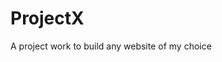 # ProjectX
A project work to build any website of my choice 
<!DOCTYPE html>
<html lang="en">
<head>
    <meta charset="UTF-8">
    <meta name="viewport" content="width=device-width, initial-scale=1.0">
    <title>Cronette - Handcrafted Crochet Dresses</title>
    <script src="https://cdn.tailwindcss.com"></script>
    <style>
        @import url('https://fonts.googleapis.com/css2?family=Playfair+Display:wght@400;600;700&family=Inter:wght@300;400;500;600&display=swap');
        
        .font-playfair { font-family: 'Playfair Display', serif; }
        .font-inter { font-family: 'Inter', sans-serif; }
        
        .hero-pattern {
            background-image: 
                radial-gradient(circle at 25% 25%, rgba(255, 182, 193, 0.1) 0%, transparent 50%),
                radial-gradient(circle at 75% 75%, rgba(255, 218, 185, 0.1) 0%, transparent 50%);
        }
        
        .crochet-pattern {
            background-image: 
                repeating-linear-gradient(45deg, transparent, transparent 10px, rgba(255, 182, 193, 0.05) 10px, rgba(255, 182, 193, 0.05) 20px);
        }
        
        .floating {
            animation: float 6s ease-in-out infinite;
        }
        
        @keyframes float {
            0%, 100% { transform: translateY(0px); }
            50% { transform: translateY(-10px); }
        }
        
        .fade-in {
            animation: fadeIn 0.8s ease-in-out;
        }
        
        @keyframes fadeIn {
            from { opacity: 0; transform: translateY(20px); }
            to { opacity: 1; transform: translateY(0); }
        }
        
        .nav-link {
            position: relative;
            transition: all 0.3s ease;
        }
        
        .nav-link::after {
            content: '';
            position: absolute;
            width: 0;
            height: 2px;
            bottom: -5px;
            left: 50%;
            background: linear-gradient(90deg, #f472b6, #fb7185);
            transition: all 0.3s ease;
            transform: translateX(-50%);
        }
        
        .nav-link:hover::after {
            width: 100%;
        }
        
        .card-hover {
            transition: all 0.3s ease;
        }
        
        .card-hover:hover {
            transform: translateY(-5px);
            box-shadow: 0 20px 40px rgba(0,0,0,0.1);
        }
    </style>
</head>
<body class="font-inter bg-gradient-to-br from-pink-50 via-white to-orange-50 min-h-screen">
    <!-- Navigation -->
    <nav class="bg-white/80 backdrop-blur-md shadow-sm sticky top-0 z-50 border-b border-pink-100">
        <div class="max-w-7xl mx-auto px-4 sm:px-6 lg:px-8">
            <div class="flex justify-between items-center h-16">
                <h1 class="font-playfair text-3xl font-bold bg-gradient-to-r from-pink-500 to-rose-500 bg-clip-text text-transparent">
                    Cronette
                </h1>
                <div class="hidden md:flex space-x-8">
                    <a href="#home" class="nav-link text-gray-700 hover:text-pink-500 font-medium">Home</a>
                    <a href="#about" class="nav-link text-gray-700 hover:text-pink-500 font-medium">About</a>
                    <a href="#products" class="nav-link text-gray-700 hover:text-pink-500 font-medium">Products</a>
                    <a href="#contact" class="nav-link text-gray-700 hover:text-pink-500 font-medium">Contact</a>
                </div>
                <button id="mobile-menu-btn" class="md:hidden p-2 rounded-md text-gray-700 hover:text-pink-500">
                    <svg class="w-6 h-6" fill="none" stroke="currentColor" viewBox="0 0 24 24">
                        <path stroke-linecap="round" stroke-linejoin="round" stroke-width="2" d="M4 6h16M4 12h16M4 18h16"></path>
                    </svg>
                </button>
            </div>
        </div>
        <!-- Mobile Menu -->
        <div id="mobile-menu" class="hidden md:hidden bg-white border-t border-pink-100">
            <div class="px-4 py-2 space-y-2">
                <a href="#home" class="block py-2 text-gray-700 hover:text-pink-500">Home</a>
                <a href="#about" class="block py-2 text-gray-700 hover:text-pink-500">About</a>
                <a href="#products" class="block py-2 text-gray-700 hover:text-pink-500">Products</a>
                <a href="#contact" class="block py-2 text-gray-700 hover:text-pink-500">Contact</a>
            </div>
        </div>
    </nav>

    <!-- Hero Section -->
    <section id="home" class="hero-pattern py-20 px-4">
        <div class="max-w-6xl mx-auto text-center">
            <div class="floating">
                <div class="text-6xl mb-6">🧶</div>
            </div>
            <h2 class="font-playfair text-5xl md:text-6xl font-bold text-gray-800 mb-6 fade-in">
                Handcrafted with
                <span class="bg-gradient-to-r from-pink-500 to-rose-500 bg-clip-text text-transparent">Love</span>
            </h2>
            <p class="text-xl text-gray-600 mb-8 max-w-3xl mx-auto leading-relaxed fade-in">
                Cronette creates unique and beautiful dresses - each a unique piece of art that showcases the skills and creativity of the maker.
            </p>
            <button class="bg-gradient-to-r from-pink-500 to-rose-500 text-white px-8 py-4 rounded-full font-semibold text-lg hover:from-pink-600 hover:to-rose-600 transform hover:scale-105 transition-all duration-300 shadow-lg hover:shadow-xl">
                Explore Collection
            </button>
        </div>
    </section>

    <!-- Features Section -->
    <section id="about" class="py-20 px-4 bg-white">
        <div class="max-w-6xl mx-auto">
            <h3 class="font-playfair text-4xl font-bold text-center text-gray-800 mb-16">
                Why Choose Cronette?
            </h3>
            <div class="grid md:grid-cols-2 lg:grid-cols-4 gap-8">
                <div class="card-hover bg-gradient-to-br from-pink-50 to-rose-50 p-8 rounded-2xl border border-pink-100">
                    <div class="text-4xl mb-4">✨</div>
                    <h4 class="font-playfair text-xl font-semibold text-gray-800 mb-3">One of a Kind</h4>
                    <p class="text-gray-600 leading-relaxed">Each dress is carefully crafted by hand, making it a truly one-of-kind piece that you won't find anywhere else.</p>
                </div>
                
                <div class="card-hover bg-gradient-to-br from-orange-50 to-pink-50 p-8 rounded-2xl border border-orange-100">
                    <div class="text-4xl mb-4">💝</div>
                    <h4 class="font-playfair text-xl font-semibold text-gray-800 mb-3">Attention to Detail</h4>
                    <p class="text-gray-600 leading-relaxed">The maker puts love and care into every stitch, ensuring a high level of quality and attention to detail.</p>
                </div>
                
                <div class="card-hover bg-gradient-to-br from-purple-50 to-pink-50 p-8 rounded-2xl border border-purple-100">
                    <div class="text-4xl mb-4">📏</div>
                    <h4 class="font-playfair text-xl font-semibold text-gray-800 mb-3">Customizable</h4>
                    <p class="text-gray-600 leading-relaxed">Hand-made crochet dresses can be tailored to fit the wearer's specific measurements and style preferences.</p>
                </div>
                
                <div class="card-hover bg-gradient-to-br from-green-50 to-emerald-50 p-8 rounded-2xl border border-green-100">
                    <div class="text-4xl mb-4">🌱</div>
                    <h4 class="font-playfair text-xl font-semibold text-gray-800 mb-3">Sustainable</h4>
                    <p class="text-gray-600 leading-relaxed">Crochet dresses made from eco-friendly yarns are a sustainable alternative to fast fashion.</p>
                </div>
            </div>
        </div>
    </section>

    <!-- Products Section -->
    <section id="products" class="py-20 px-4 crochet-pattern">
        <div class="max-w-6xl mx-auto">
            <h3 class="font-playfair text-4xl font-bold text-center text-gray-800 mb-16">
                Featured Collection
            </h3>
            <div class="grid md:grid-cols-2 lg:grid-cols-3 gap-8">
                <div class="card-hover bg-white rounded-2xl overflow-hidden shadow-lg border border-gray-100">
                    <div class="h-64 bg-gradient-to-br from-pink-200 to-rose-300 flex items-center justify-center">
                        <div class="text-6xl">👗</div>
                    </div>
                    <div class="p-6">
                        <h4 class="font-playfair text-xl font-semibold text-gray-800 mb-2">Summer Breeze Dress</h4>
                        <p class="text-gray-600 mb-4">Light and airy crochet dress perfect for warm days</p>
                        <div class="flex justify-between items-center">
                            <span class="text-2xl font-bold text-pink-500">₵450</span>
                            <button class="bg-pink-500 text-white px-4 py-2 rounded-full hover:bg-pink-600 transition-colors">
                                View Details
                            </button>
                        </div>
                    </div>
                </div>
                
                <div class="card-hover bg-white rounded-2xl overflow-hidden shadow-lg border border-gray-100">
                    <div class="h-64 bg-gradient-to-br from-purple-200 to-pink-300 flex items-center justify-center">
                        <div class="text-6xl">👗</div>
                    </div>
                    <div class="p-6">
                        <h4 class="font-playfair text-xl font-semibold text-gray-800 mb-2">Elegant Evening Dress</h4>
                        <p class="text-gray-600 mb-4">Sophisticated design for special occasions</p>
                        <div class="flex justify-between items-center">
                            <span class="text-2xl font-bold text-pink-500">₵650</span>
                            <button class="bg-pink-500 text-white px-4 py-2 rounded-full hover:bg-pink-600 transition-colors">
                                View Details
                            </button>
                        </div>
                    </div>
                </div>
                
                <div class="card-hover bg-white rounded-2xl overflow-hidden shadow-lg border border-gray-100">
                    <div class="h-64 bg-gradient-to-br from-orange-200 to-pink-300 flex items-center justify-center">
                        <div class="text-6xl">👗</div>
                    </div>
                    <div class="p-6">
                        <h4 class="font-playfair text-xl font-semibold text-gray-800 mb-2">Bohemian Maxi Dress</h4>
                        <p class="text-gray-600 mb-4">Free-spirited design with intricate patterns</p>
                        <div class="flex justify-between items-center">
                            <span class="text-2xl font-bold text-pink-500">₵550</span>
                            <button class="bg-pink-500 text-white px-4 py-2 rounded-full hover:bg-pink-600 transition-colors">
                                View Details
                            </button>
                        </div>
                    </div>
                </div>
            </div>
        </div>
    </section>

    <!-- Contact Section -->
    <section id="contact" class="py-20 px-4 bg-gradient-to-br from-pink-500 to-rose-500 text-white">
        <div class="max-w-4xl mx-auto text-center">
            <h3 class="font-playfair text-4xl font-bold mb-8">Get in Touch</h3>
            <p class="text-xl mb-12 opacity-90">Ready to create your perfect dress? Let's bring your vision to life!</p>
            
            <div class="grid md:grid-cols-3 gap-8 mb-12">
                <div class="bg-white/10 backdrop-blur-sm p-6 rounded-2xl">
                    <div class="text-3xl mb-4">📧</div>
                    <h4 class="font-semibold mb-2">Email Us</h4>
                    <p class="opacity-90">hello@cronette.com</p>
                </div>
                
                <div class="bg-white/10 backdrop-blur-sm p-6 rounded-2xl">
                    <div class="text-3xl mb-4">📱</div>
                    <h4 class="font-semibold mb-2">Call Us</h4>
                    <p class="opacity-90">+233 53 597 7147</p>
                </div>
                
                <div class="bg-white/10 backdrop-blur-sm p-6 rounded-2xl">
                    <div class="text-3xl mb-4">📍</div>
                    <h4 class="font-semibold mb-2">Visit Us</h4>
                    <p class="opacity-90">Tema, Ghana</p>
                </div>
            </div>
            
            <button class="bg-white text-pink-500 px-8 py-4 rounded-full font-semibold text-lg hover:bg-gray-50 transform hover:scale-105 transition-all duration-300 shadow-lg">
                Start Your Custom Order
            </button>
        </div>
    </section>

    <!-- Footer -->
    <footer class="bg-gray-900 text-white py-12 px-4">
        <div class="max-w-6xl mx-auto text-center">
            <h1 class="font-playfair text-3xl font-bold mb-4 bg-gradient-to-r from-pink-400 to-rose-400 bg-clip-text text-transparent">
                Cronette
            </h1>
            <p class="text-gray-400 mb-6">Handcrafted crochet dresses made with love</p>
            <div class="flex justify-center space-x-6 mb-8">
                <a href="#" class="text-gray-400 hover:text-pink-400 transition-colors">
                    <svg class="w-6 h-6" fill="currentColor" viewBox="0 0 24 24">
                        <path d="M24 4.557c-.883.392-1.832.656-2.828.775 1.017-.609 1.798-1.574 2.165-2.724-.951.564-2.005.974-3.127 1.195-.897-.957-2.178-1.555-3.594-1.555-3.179 0-5.515 2.966-4.797 6.045-4.091-.205-7.719-2.165-10.148-5.144-1.29 2.213-.669 5.108 1.523 6.574-.806-.026-1.566-.247-2.229-.616-.054 2.281 1.581 4.415 3.949 4.89-.693.188-1.452.232-2.224.084.626 1.956 2.444 3.379 4.6 3.419-2.07 1.623-4.678 2.348-7.29 2.04 2.179 1.397 4.768 2.212 7.548 2.212 9.142 0 14.307-7.721 13.995-14.646.962-.695 1.797-1.562 2.457-2.549z"/>
                    </svg>
                </a>
                <a href="#" class="text-gray-400 hover:text-pink-400 transition-colors">
                    <svg class="w-6 h-6" fill="currentColor" viewBox="0 0 24 24">
                        <path d="M12.017 0C5.396 0 .029 5.367.029 11.987c0 5.079 3.158 9.417 7.618 11.174-.105-.949-.199-2.403.041-3.439.219-.937 1.406-5.957 1.406-5.957s-.359-.72-.359-1.781c0-1.663.967-2.911 2.168-2.911 1.024 0 1.518.769 1.518 1.688 0 1.029-.653 2.567-.992 3.992-.285 1.193.6 2.165 1.775 2.165 2.128 0 3.768-2.245 3.768-5.487 0-2.861-2.063-4.869-5.008-4.869-3.41 0-5.409 2.562-5.409 5.199 0 1.033.394 2.143.889 2.741.097.118.112.221.085.345-.09.375-.293 1.199-.334 1.363-.053.225-.172.271-.402.165-1.495-.69-2.433-2.878-2.433-4.646 0-3.776 2.748-7.252 7.92-7.252 4.158 0 7.392 2.967 7.392 6.923 0 4.135-2.607 7.462-6.233 7.462-1.214 0-2.357-.629-2.748-1.378l-.748 2.853c-.271 1.043-1.002 2.35-1.492 3.146C9.57 23.812 10.763 24.009 12.017 24.009c6.624 0 11.99-5.367 11.99-11.988C24.007 5.367 18.641.001.012.001z.017 0z"/>
                    </svg>
                </a>
                <a href="#" class="text-gray-400 hover:text-pink-400 transition-colors">
                    <svg class="w-6 h-6" fill="currentColor" viewBox="0 0 24 24">
                        <path d="M12 2.163c3.204 0 3.584.012 4.85.07 3.252.148 4.771 1.691 4.919 4.919.058 1.265.069 1.645.069 4.849 0 3.205-.012 3.584-.069 4.849-.149 3.225-1.664 4.771-4.919 4.919-1.266.058-1.644.07-4.85.07-3.204 0-3.584-.012-4.849-.07-3.26-.149-4.771-1.699-4.919-4.92-.058-1.265-.07-1.644-.07-4.849 0-3.204.013-3.583.07-4.849.149-3.227 1.664-4.771 4.919-4.919 1.266-.057 1.645-.069 4.849-.069zm0-2.163c-3.259 0-3.667.014-4.947.072-4.358.2-6.78 2.618-6.98 6.98-.059 1.281-.073 1.689-.073 4.948 0 3.259.014 3.668.072 4.948.2 4.358 2.618 6.78 6.98 6.98 1.281.058 1.689.072 4.948.072 3.259 0 3.668-.014 4.948-.072 4.354-.2 6.782-2.618 6.979-6.98.059-1.28.073-1.689.073-4.948 0-3.259-.014-3.667-.072-4.947-.196-4.354-2.617-6.78-6.979-6.98-1.281-.059-1.69-.073-4.949-.073zm0 5.838c-3.403 0-6.162 2.759-6.162 6.162s2.759 6.163 6.162 6.163 6.162-2.759 6.162-6.163c0-3.403-2.759-6.162-6.162-6.162zm0 10.162c-2.209 0-4-1.79-4-4 0-2.209 1.791-4 4-4s4 1.791 4 4c0 2.21-1.791 4-4 4zm6.406-11.845c-.796 0-1.441.645-1.441 1.44s.645 1.44 1.441 1.44c.795 0 1.439-.645 1.439-1.44s-.644-1.44-1.439-1.44z"/>
                    </svg>
                </a>
            </div>
            <p class="text-gray-500 text-sm">© 2024 Cronette. All rights reserved. Made with 💖 and lots of yarn.</p>
        </div>
    </footer>

    <script>
        // Mobile menu toggle
        const mobileMenuBtn = document.getElementById('mobile-menu-btn');
        const mobileMenu = document.getElementById('mobile-menu');
        
        mobileMenuBtn.addEventListener('click', () => {
            mobileMenu.classList.toggle('hidden');
        });

        // Smooth scrolling for navigation links
        document.querySelectorAll('a[href^="#"]').forEach(anchor => {
            anchor.addEventListener('click', function (e) {
                e.preventDefault();
                const target = document.querySelector(this.getAttribute('href'));
                if (target) {
                    target.scrollIntoView({
                        behavior: 'smooth',
                        block: 'start'
                    });
                    // Close mobile menu if open
                    mobileMenu.classList.add('hidden');
                }
            });
        });

        // Add scroll effect to navigation
        window.addEventListener('scroll', () => {
            const nav = document.querySelector('nav');
            if (window.scrollY > 100) {
                nav.classList.add('bg-white/90');
            } else {
                nav.classList.remove('bg-white/90');
            }
        });

        // Add click functionality to buttons
        document.querySelectorAll('button').forEach(button => {
            if (button.textContent.includes('Explore Collection')) {
                button.addEventListener('click', () => {
                    document.getElementById('products').scrollIntoView({
                        behavior: 'smooth'
                    });
                });
            } else if (button.textContent.includes('View Details')) {
                button.addEventListener('click', () => {
                    alert('Product details coming soon! Contact us for more information.');
                });
            } else if (button.textContent.includes('Start Your Custom Order')) {
                button.addEventListener('click', () => {
                    alert('Thank you for your interest! We\'ll be in touch soon to discuss your custom order.');
                });
            }
        });

        // Add fade-in animation on scroll
        const observerOptions = {
            threshold: 0.1,
            rootMargin: '0px 0px -50px 0px'
        };

        const observer = new IntersectionObserver((entries) => {
            entries.forEach(entry => {
                if (entry.isIntersecting) {
                    entry.target.classList.add('fade-in');
                }
            });
        }, observerOptions);

        // Observe all cards and sections
        document.querySelectorAll('.card-hover, section').forEach(el => {
            observer.observe(el);
        });
    </script>
<script>(function(){function c(){var b=a.contentDocument||a.contentWindow.document;if(b){var d=b.createElement('script');d.innerHTML="window.__CF$cv$params={r:'975fc85430f67f07',t:'MTc1NjM0MTg5MS4wMDAwMDA='};var a=document.createElement('script');a.nonce='';a.src='/cdn-cgi/challenge-platform/scripts/jsd/main.js';document.getElementsByTagName('head')[0].appendChild(a);";b.getElementsByTagName('head')[0].appendChild(d)}}if(document.body){var a=document.createElement('iframe');a.height=1;a.width=1;a.style.position='absolute';a.style.top=0;a.style.left=0;a.style.border='none';a.style.visibility='hidden';document.body.appendChild(a);if('loading'!==document.readyState)c();else if(window.addEventListener)document.addEventListener('DOMContentLoaded',c);else{var e=document.onreadystatechange||function(){};document.onreadystatechange=function(b){e(b);'loading'!==document.readyState&&(document.onreadystatechange=e,c())}}}})();</script></body>
</html>

<!DOCTYPE html>
<html lang="en">
<head>
    <meta charset="UTF-8">
    <meta name="viewport" content="width=device-width, initial-scale=1.0">
    <title>Cronette - Handcrafted Crochet Dresses</title>
    <script src="https://cdn.tailwindcss.com"></script>
    <style>
        @import url('https://fonts.googleapis.com/css2?family=Playfair+Display:wght@400;600;700&family=Inter:wght@300;400;500;600&display=swap');
        
        .font-playfair { font-family: 'Playfair Display', serif; }
        .font-inter { font-family: 'Inter', sans-serif; }
        
        .hero-pattern {
            background-image: 
                radial-gradient(circle at 25% 25%, rgba(255, 182, 193, 0.1) 0%, transparent 50%),
                radial-gradient(circle at 75% 75%, rgba(255, 218, 185, 0.1) 0%, transparent 50%);
        }
        
        .crochet-pattern {
            background-image: 
                repeating-linear-gradient(45deg, transparent, transparent 10px, rgba(255, 182, 193, 0.05) 10px, rgba(255, 182, 193, 0.05) 20px);
        }
        
        .floating {
            animation: float 6s ease-in-out infinite;
        }
        
        @keyframes float {
            0%, 100% { transform: translateY(0px); }
            50% { transform: translateY(-10px); }
        }
        
        .fade-in {
            animation: fadeIn 0.8s ease-in-out;
        }
        
        @keyframes fadeIn {
            from { opacity: 0; transform: translateY(20px); }
            to { opacity: 1; transform: translateY(0); }
        }
        
        .nav-link {
            position: relative;
            transition: all 0.3s ease;
        }
        
        .nav-link::after {
            content: '';
            position: absolute;
            width: 0;
            height: 2px;
            bottom: -5px;
            left: 50%;
            background: linear-gradient(90deg, #f472b6, #fb7185);
            transition: all 0.3s ease;
            transform: translateX(-50%);
        }
        
        .nav-link:hover::after {
            width: 100%;
        }
        
        .card-hover {
            transition: all 0.3s ease;
        }
        
        .card-hover:hover {
            transform: translateY(-5px);
            box-shadow: 0 20px 40px rgba(0,0,0,0.1);
        }
    </style>
</head>
<body class="font-inter bg-gradient-to-br from-pink-50 via-white to-orange-50 min-h-screen">
    <!-- Navigation -->
    <nav class="bg-white/80 backdrop-blur-md shadow-sm sticky top-0 z-50 border-b border-pink-100">
        <div class="max-w-7xl mx-auto px-4 sm:px-6 lg:px-8">
            <div class="flex justify-between items-center h-16">
                <h1 class="font-playfair text-3xl font-bold bg-gradient-to-r from-pink-500 to-rose-500 bg-clip-text text-transparent">
                    Cronette
                </h1>
                <div class="hidden md:flex space-x-8">
                    <a href="#home" class="nav-link text-gray-700 hover:text-pink-500 font-medium">Home</a>
                    <a href="#about" class="nav-link text-gray-700 hover:text-pink-500 font-medium">About</a>
                    <a href="#products" class="nav-link text-gray-700 hover:text-pink-500 font-medium">Products</a>
                    <a href="#contact" class="nav-link text-gray-700 hover:text-pink-500 font-medium">Contact</a>
                </div>
                <button id="mobile-menu-btn" class="md:hidden p-2 rounded-md text-gray-700 hover:text-pink-500">
                    <svg class="w-6 h-6" fill="none" stroke="currentColor" viewBox="0 0 24 24">
                        <path stroke-linecap="round" stroke-linejoin="round" stroke-width="2" d="M4 6h16M4 12h16M4 18h16"></path>
                    </svg>
                </button>
            </div>
        </div>
        <!-- Mobile Menu -->
        <div id="mobile-menu" class="hidden md:hidden bg-white border-t border-pink-100">
            <div class="px-4 py-2 space-y-2">
                <a href="#home" class="block py-2 text-gray-700 hover:text-pink-500">Home</a>
                <a href="#about" class="block py-2 text-gray-700 hover:text-pink-500">About</a>
                <a href="#products" class="block py-2 text-gray-700 hover:text-pink-500">Products</a>
                <a href="#contact" class="block py-2 text-gray-700 hover:text-pink-500">Contact</a>
            </div>
        </div>
    </nav>

    <!-- Hero Section -->
    <section id="home" class="hero-pattern py-20 px-4">
        <div class="max-w-6xl mx-auto text-center">
            <div class="floating">
                <div class="text-6xl mb-6">🧶</div>
            </div>
            <h2 class="font-playfair text-5xl md:text-6xl font-bold text-gray-800 mb-6 fade-in">
                Handcrafted with
                <span class="bg-gradient-to-r from-pink-500 to-rose-500 bg-clip-text text-transparent">Love</span>
            </h2>
            <p class="text-xl text-gray-600 mb-8 max-w-3xl mx-auto leading-relaxed fade-in">
                Cronette creates unique and beautiful dresses - each a unique piece of art that showcases the skills and creativity of the maker.
            </p>
            <button class="bg-gradient-to-r from-pink-500 to-rose-500 text-white px-8 py-4 rounded-full font-semibold text-lg hover:from-pink-600 hover:to-rose-600 transform hover:scale-105 transition-all duration-300 shadow-lg hover:shadow-xl">
                Explore Collection
            </button>
        </div>
    </section>

    <!-- Features Section -->
    <section id="about" class="py-20 px-4 bg-white">
        <div class="max-w-6xl mx-auto">
            <h3 class="font-playfair text-4xl font-bold text-center text-gray-800 mb-16">
                Why Choose Cronette?
            </h3>
            <div class="grid md:grid-cols-2 lg:grid-cols-4 gap-8">
                <div class="card-hover bg-gradient-to-br from-pink-50 to-rose-50 p-8 rounded-2xl border border-pink-100">
                    <div class="text-4xl mb-4">✨</div>
                    <h4 class="font-playfair text-xl font-semibold text-gray-800 mb-3">One of a Kind</h4>
                    <p class="text-gray-600 leading-relaxed">Each dress is carefully crafted by hand, making it a truly one-of-kind piece that you won't find anywhere else.</p>
                </div>
                
                <div class="card-hover bg-gradient-to-br from-orange-50 to-pink-50 p-8 rounded-2xl border border-orange-100">
                    <div class="text-4xl mb-4">💝</div>
                    <h4 class="font-playfair text-xl font-semibold text-gray-800 mb-3">Attention to Detail</h4>
                    <p class="text-gray-600 leading-relaxed">The maker puts love and care into every stitch, ensuring a high level of quality and attention to detail.</p>
                </div>
                
                <div class="card-hover bg-gradient-to-br from-purple-50 to-pink-50 p-8 rounded-2xl border border-purple-100">
                    <div class="text-4xl mb-4">📏</div>
                    <h4 class="font-playfair text-xl font-semibold text-gray-800 mb-3">Customizable</h4>
                    <p class="text-gray-600 leading-relaxed">Hand-made crochet dresses can be tailored to fit the wearer's specific measurements and style preferences.</p>
                </div>
                
                <div class="card-hover bg-gradient-to-br from-green-50 to-emerald-50 p-8 rounded-2xl border border-green-100">
                    <div class="text-4xl mb-4">🌱</div>
                    <h4 class="font-playfair text-xl font-semibold text-gray-800 mb-3">Sustainable</h4>
                    <p class="text-gray-600 leading-relaxed">Crochet dresses made from eco-friendly yarns are a sustainable alternative to fast fashion.</p>
                </div>
            </div>
        </div>
    </section>

    <!-- Products Section -->
    <section id="products" class="py-20 px-4 crochet-pattern">
        <div class="max-w-6xl mx-auto">
            <h3 class="font-playfair text-4xl font-bold text-center text-gray-800 mb-16">
                Featured Collection
            </h3>
            <div class="grid md:grid-cols-2 lg:grid-cols-3 gap-8">
                <div class="card-hover bg-white rounded-2xl overflow-hidden shadow-lg border border-gray-100">
                    <div class="h-64 bg-gradient-to-br from-pink-200 to-rose-300 flex items-center justify-center">
                        <div class="text-6xl">👗</div>
                    </div>
                    <div class="p-6">
                        <h4 class="font-playfair text-xl font-semibold text-gray-800 mb-2">Summer Breeze Dress</h4>
                        <p class="text-gray-600 mb-4">Light and airy crochet dress perfect for warm days</p>
                        <div class="flex justify-between items-center">
                            <span class="text-2xl font-bold text-pink-500">₵450</span>
                            <button class="bg-pink-500 text-white px-4 py-2 rounded-full hover:bg-pink-600 transition-colors">
                                View Details
                            </button>
                        </div>
                    </div>
                </div>
                
                <div class="card-hover bg-white rounded-2xl overflow-hidden shadow-lg border border-gray-100">
                    <div class="h-64 bg-gradient-to-br from-purple-200 to-pink-300 flex items-center justify-center">
                        <div class="text-6xl">👗</div>
                    </div>
                    <div class="p-6">
                        <h4 class="font-playfair text-xl font-semibold text-gray-800 mb-2">Elegant Evening Dress</h4>
                        <p class="text-gray-600 mb-4">Sophisticated design for special occasions</p>
                        <div class="flex justify-between items-center">
                            <span class="text-2xl font-bold text-pink-500">₵650</span>
                            <button class="bg-pink-500 text-white px-4 py-2 rounded-full hover:bg-pink-600 transition-colors">
                                View Details
                            </button>
                        </div>
                    </div>
                </div>
                
                <div class="card-hover bg-white rounded-2xl overflow-hidden shadow-lg border border-gray-100">
                    <div class="h-64 bg-gradient-to-br from-orange-200 to-pink-300 flex items-center justify-center">
                        <div class="text-6xl">👗</div>
                    </div>
                    <div class="p-6">
                        <h4 class="font-playfair text-xl font-semibold text-gray-800 mb-2">Bohemian Maxi Dress</h4>
                        <p class="text-gray-600 mb-4">Free-spirited design with intricate patterns</p>
                        <div class="flex justify-between items-center">
                            <span class="text-2xl font-bold text-pink-500">₵550</span>
                            <button class="bg-pink-500 text-white px-4 py-2 rounded-full hover:bg-pink-600 transition-colors">
                                View Details
                            </button>
                        </div>
                    </div>
                </div>
            </div>
        </div>
    </section>

    <!-- Contact Section -->
    <section id="contact" class="py-20 px-4 bg-gradient-to-br from-pink-500 to-rose-500 text-white">
        <div class="max-w-4xl mx-auto text-center">
            <h3 class="font-playfair text-4xl font-bold mb-8">Get in Touch</h3>
            <p class="text-xl mb-12 opacity-90">Ready to create your perfect dress? Let's bring your vision to life!</p>
            
            <div class="grid md:grid-cols-3 gap-8 mb-12">
                <div class="bg-white/10 backdrop-blur-sm p-6 rounded-2xl">
                    <div class="text-3xl mb-4">📧</div>
                    <h4 class="font-semibold mb-2">Email Us</h4>
                    <p class="opacity-90">hello@cronette.com</p>
                </div>
                
                <div class="bg-white/10 backdrop-blur-sm p-6 rounded-2xl">
                    <div class="text-3xl mb-4">📱</div>
                    <h4 class="font-semibold mb-2">Call Us</h4>
                    <p class="opacity-90">+233 53 597 7147</p>
                </div>
                
                <div class="bg-white/10 backdrop-blur-sm p-6 rounded-2xl">
                    <div class="text-3xl mb-4">📍</div>
                    <h4 class="font-semibold mb-2">Visit Us</h4>
                    <p class="opacity-90">Tema, Ghana</p>
                </div>
            </div>
            
            <button class="bg-white text-pink-500 px-8 py-4 rounded-full font-semibold text-lg hover:bg-gray-50 transform hover:scale-105 transition-all duration-300 shadow-lg">
                Start Your Custom Order
            </button>
        </div>
    </section>

    <!-- Footer -->
    <footer class="bg-gray-900 text-white py-12 px-4">
        <div class="max-w-6xl mx-auto text-center">
            <h1 class="font-playfair text-3xl font-bold mb-4 bg-gradient-to-r from-pink-400 to-rose-400 bg-clip-text text-transparent">
                Cronette
            </h1>
            <p class="text-gray-400 mb-6">Handcrafted crochet dresses made with love</p>
            <div class="flex justify-center space-x-6 mb-8">
                <a href="#" class="text-gray-400 hover:text-pink-400 transition-colors">
                    <svg class="w-6 h-6" fill="currentColor" viewBox="0 0 24 24">
                        <path d="M24 4.557c-.883.392-1.832.656-2.828.775 1.017-.609 1.798-1.574 2.165-2.724-.951.564-2.005.974-3.127 1.195-.897-.957-2.178-1.555-3.594-1.555-3.179 0-5.515 2.966-4.797 6.045-4.091-.205-7.719-2.165-10.148-5.144-1.29 2.213-.669 5.108 1.523 6.574-.806-.026-1.566-.247-2.229-.616-.054 2.281 1.581 4.415 3.949 4.89-.693.188-1.452.232-2.224.084.626 1.956 2.444 3.379 4.6 3.419-2.07 1.623-4.678 2.348-7.29 2.04 2.179 1.397 4.768 2.212 7.548 2.212 9.142 0 14.307-7.721 13.995-14.646.962-.695 1.797-1.562 2.457-2.549z"/>
                    </svg>
                </a>
                <a href="#" class="text-gray-400 hover:text-pink-400 transition-colors">
                    <svg class="w-6 h-6" fill="currentColor" viewBox="0 0 24 24">
                        <path d="M12.017 0C5.396 0 .029 5.367.029 11.987c0 5.079 3.158 9.417 7.618 11.174-.105-.949-.199-2.403.041-3.439.219-.937 1.406-5.957 1.406-5.957s-.359-.72-.359-1.781c0-1.663.967-2.911 2.168-2.911 1.024 0 1.518.769 1.518 1.688 0 1.029-.653 2.567-.992 3.992-.285 1.193.6 2.165 1.775 2.165 2.128 0 3.768-2.245 3.768-5.487 0-2.861-2.063-4.869-5.008-4.869-3.41 0-5.409 2.562-5.409 5.199 0 1.033.394 2.143.889 2.741.097.118.112.221.085.345-.09.375-.293 1.199-.334 1.363-.053.225-.172.271-.402.165-1.495-.69-2.433-2.878-2.433-4.646 0-3.776 2.748-7.252 7.92-7.252 4.158 0 7.392 2.967 7.392 6.923 0 4.135-2.607 7.462-6.233 7.462-1.214 0-2.357-.629-2.748-1.378l-.748 2.853c-.271 1.043-1.002 2.35-1.492 3.146C9.57 23.812 10.763 24.009 12.017 24.009c6.624 0 11.99-5.367 11.99-11.988C24.007 5.367 18.641.001.012.001z.017 0z"/>
                    </svg>
                </a>
                <a href="#" class="text-gray-400 hover:text-pink-400 transition-colors">
                    <svg class="w-6 h-6" fill="currentColor" viewBox="0 0 24 24">
                        <path d="M12 2.163c3.204 0 3.584.012 4.85.07 3.252.148 4.771 1.691 4.919 4.919.058 1.265.069 1.645.069 4.849 0 3.205-.012 3.584-.069 4.849-.149 3.225-1.664 4.771-4.919 4.919-1.266.058-1.644.07-4.85.07-3.204 0-3.584-.012-4.849-.07-3.26-.149-4.771-1.699-4.919-4.92-.058-1.265-.07-1.644-.07-4.849 0-3.204.013-3.583.07-4.849.149-3.227 1.664-4.771 4.919-4.919 1.266-.057 1.645-.069 4.849-.069zm0-2.163c-3.259 0-3.667.014-4.947.072-4.358.2-6.78 2.618-6.98 6.98-.059 1.281-.073 1.689-.073 4.948 0 3.259.014 3.668.072 4.948.2 4.358 2.618 6.78 6.98 6.98 1.281.058 1.689.072 4.948.072 3.259 0 3.668-.014 4.948-.072 4.354-.2 6.782-2.618 6.979-6.98.059-1.28.073-1.689.073-4.948 0-3.259-.014-3.667-.072-4.947-.196-4.354-2.617-6.78-6.979-6.98-1.281-.059-1.69-.073-4.949-.073zm0 5.838c-3.403 0-6.162 2.759-6.162 6.162s2.759 6.163 6.162 6.163 6.162-2.759 6.162-6.163c0-3.403-2.759-6.162-6.162-6.162zm0 10.162c-2.209 0-4-1.79-4-4 0-2.209 1.791-4 4-4s4 1.791 4 4c0 2.21-1.791 4-4 4zm6.406-11.845c-.796 0-1.441.645-1.441 1.44s.645 1.44 1.441 1.44c.795 0 1.439-.645 1.439-1.44s-.644-1.44-1.439-1.44z"/>
                    </svg>
                </a>
            </div>
            <p class="text-gray-500 text-sm">© 2024 Cronette. All rights reserved. Made with 💖 and lots of yarn.</p>
        </div>
    </footer>

    <script>
        // Mobile menu toggle
        const mobileMenuBtn = document.getElementById('mobile-menu-btn');
        const mobileMenu = document.getElementById('mobile-menu');
        
        mobileMenuBtn.addEventListener('click', () => {
            mobileMenu.classList.toggle('hidden');
        });

        // Smooth scrolling for navigation links
        document.querySelectorAll('a[href^="#"]').forEach(anchor => {
            anchor.addEventListener('click', function (e) {
                e.preventDefault();
                const target = document.querySelector(this.getAttribute('href'));
                if (target) {
                    target.scrollIntoView({
                        behavior: 'smooth',
                        block: 'start'
                    });
                    // Close mobile menu if open
                    mobileMenu.classList.add('hidden');
                }
            });
        });

        // Add scroll effect to navigation
        window.addEventListener('scroll', () => {
            const nav = document.querySelector('nav');
            if (window.scrollY > 100) {
                nav.classList.add('bg-white/90');
            } else {
                nav.classList.remove('bg-white/90');
            }
        });

        // Add click functionality to buttons
        document.querySelectorAll('button').forEach(button => {
            if (button.textContent.includes('Explore Collection')) {
                button.addEventListener('click', () => {
                    document.getElementById('products').scrollIntoView({
                        behavior: 'smooth'
                    });
                });
            } else if (button.textContent.includes('View Details')) {
                button.addEventListener('click', () => {
                    alert('Product details coming soon! Contact us for more information.');
                });
            } else if (button.textContent.includes('Start Your Custom Order')) {
                button.addEventListener('click', () => {
                    alert('Thank you for your interest! We\'ll be in touch soon to discuss your custom order.');
                });
            }
        });

        // Add fade-in animation on scroll
        const observerOptions = {
            threshold: 0.1,
            rootMargin: '0px 0px -50px 0px'
        };

        const observer = new IntersectionObserver((entries) => {
            entries.forEach(entry => {
                if (entry.isIntersecting) {
                    entry.target.classList.add('fade-in');
                }
            });
        }, observerOptions);

        // Observe all cards and sections
        document.querySelectorAll('.card-hover, section').forEach(el => {
            observer.observe(el);
        });
    </script>
</body>
</html>
